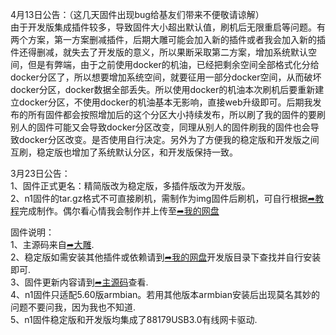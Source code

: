 4月13日公告：（这几天固件出现bug给基友们带来不便敬请谅解）   
由于开发版集成插件较多，导致固件大小超出默认值，刷机后无限重启等问题。有两个方案，第一方案删减插件，后期大雕可能会加入新的插件或者我会加入新的插件还得删减，就失去了开发版的意义，所以果断采取第二方案，增加系统默认空间，但是有弊端，由于之前使用docker的机油，已经把剩余空间全部格式化分给docker分区了，所以想要增加系统空间，就要征用一部分docker空间，从而破坏docker分区，docker数据全部丢失。所以使用docker的机油本次刷机后要重新建立docker分区，不使用docker的机油基本无影响，直接web升级即可。后期我发布的所有固件都会按照增加后的这个分区大小持续发布，所以刷了我的固件的要刷别人的固件可能又会导致docker分区改变，同理从别人的固件刷我的固件也会导致docker分区改变。是否使用自行决定。另外为了方便我的稳定版和开发版之间互刷，稳定版也增加了系统默认分区，和开发版保持一致。

3月23日公告：   
1、固件正式更名：精简版改为稳定版，多插件版改为开发版。  
2、n1固件的tar.gz格式不可直接刷机，需制作为img固件后刷机，可自行根据[➦教程](https://github.com/tuanqing/mknop)完成制作。偶尔看心情我会制作并上传至[➦我的网盘](http://bin000000.top:9666)  

固件说明：  
1、主源码来自[➦大雕](https://github.com/coolsnowwolf/lede).   
2、稳定版如需安装其他插件或依赖请到[➦我的网盘](http://bin000000.top:9666)开发版目录下查找并自行安装即可.  
3、固件更新内容请到[➦主源码](https://github.com/coolsnowwolf/lede)查看.  
4、n1固件只适配5.60版armbian。若用其他版本armbian安装后出现莫名其妙的问题不要问我，因为我也不知道.   
5、n1固件稳定版和开发版均集成了88179USB3.0有线网卡驱动.  
